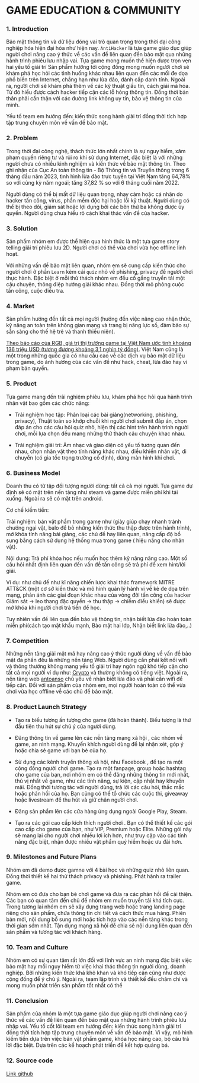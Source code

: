 # GAME EDUCATION & COMMUNITY

### **1. Introduction**

Bảo mật thông tin và dữ liệu đóng vai trò quan trọng trong thời đại công nghiệp hóa hiện đại hóa như hiện nay. `AntiHacker` là tựa game giáo dục giúp người chơi nâng cao ý thức về các vấn đề liên quan đến bảo mật qua những hành trình phiêu lưu nhập vai. Tựa game mong muốn thể hiện được trọn vẹn hai yếu tố giải trí 
Sản phẩm hướng tới cộng đồng mong muốn người chơi sẽ khám phá học hỏi các tình huống khác nhau liên quan đến các mối đe dọa phổ biến trên Internet, chẳng hạn như lừa đảo, đánh cắp danh tính. Ngoài ra, người chơi sẽ khám phá thêm về các kỹ thuật giấu tin, cách giải mã hóa. Từ đó hiểu được cách hacker tiếp cận các lỗ hỏng thông tin. Đồng thời bản thân phải cẩn thận với các đường link không uy tín, bảo vệ thông tin của mình. 

Yếu tố team em hướng đến: kiến thức song hành giải trí đồng thời tích hợp tập trung chuyên môn về vấn đề bảo mật.
### **2. Problem**

Trong thời đại công nghệ, thách thức lớn nhất chính là sự nguy hiểm, xâm phạm quyền riêng tư và rủi ro khi sử dụng Internet, đặc biệt là với những người chưa có nhiều kinh nghiệm và kiến thức về bảo mật thông tin. Theo ghi nhận của Cục An toàn thông tin - Bộ Thông tin và Truyền thông trong 6 tháng đầu năm 2023, tình hình lừa đảo trực tuyến tại Việt Nam tăng 64,78% so với cùng kỳ năm ngoái; tăng 37,82 % so với 6 tháng cuối năm 2022.


Người dùng có thể bị mất dữ liệu quan trọng, nhạy cảm hoặc cá nhân do hacker tấn công, virus, phần mềm độc hại hoặc lỗi kỹ thuật. Người dùng có thể bị theo dõi, giám sát hoặc lợi dụng bởi các bên thứ ba không được ủy quyền. Người dùng chưa hiểu rõ cách khai thác vấn đề của hacker.


### **3. Solution**

Sản phẩm nhóm em được thể hiện qua hình thức là một tựa game story telling giải trí phiêu lưu 2D. Người chơi có thể vừa chơi vừa học offline linh hoạt.

Với những vấn đề bảo mật liên quan, nhóm em sẽ cung cấp kiến thức cho người chơi ở phần `Learn` kèm cái `quiz` nhỏ về phishing, privacy để người chơi thực hành. Đặc biệt ở mỗi thử thách nhóm em đều cố gắng truyền tải một câu chuyện, thông điệp hướng giải khác nhau. Đồng thời mô phỏng cuộc tấn công, cuộc điều tra. 
### **4. Market**

Sàn phẩm hướng đến tất cả mọi người (hướng đến việc nâng cao nhận thức, kỹ năng an toàn trên không gian mạng và trang bị năng lực số, đảm bảo sự sẵn sàng cho thế hệ trẻ và thanh thiếu niên).

[Theo báo cáo của RGB, giá trị thị trường game tại Việt Nam ước tính khoảng 136 triệu USD (tương đương khoảng 3,1 nghìn tỷ đồng)](https://rgb.vn/thi-truong-game-tai-viet-nam-2021-lon-manh-tung-ngay-tang-truong-vuot-bac/). Việt Nam cũng là một trong những quốc gia có nhu cầu cao về các dịch vụ bảo mật dữ liệu trong game, do ảnh hưởng của các vấn đề như hack, cheat, lừa đảo hay vi phạm bản quyền. 
### **5. Product**

Tựa game mang đến trải nghiệm phiêu lưu, khám phá học hỏi qua hành trình nhân vật bao gồm các chức năng:

- Trải nghiệm học tập: Phân loại các bài giảng(networking, phishing, privacy), Thuật toán so khớp chuỗi khi người chơi submit đáp án, chọn đáp án cho các câu hỏi quiz nhỏ, hiện thị các hint trên hành trình người chơi, mỗi lựa chọn đều mang những thử thách câu chuyện khac nhau.

- Trải nghiệm giải trí: Âm nhạc và giao diện có yếu tố tương quan đến nhau, chọn nhân vật theo tính năng khác nhau, điều khiển nhân vật, di chuyển (có gia tốc trọng trường cố định), dừng màn hình khi chơi.
### **6. Business Model**

Doanh thu có từ tập đối tượng người dùng: tất cả cả mọi người. Tựa game dự định sẽ có mặt trên nền tảng như steam và game được miễn phí khi tải xuống. Ngoài ra sẽ có mặt trên android.

Cơ chế kiếm tiền: 

Trải nghiệm: bán vật phẩm trong game như (giày giúp chạy nhanh tránh chướng ngại vật, balo để bỏ những kiến thức thu thập được trên hành trình), mở khóa tính năng bài giảng, các chủ đề hay liên quan, nâng cấp độ bổ sung bằng cách sử dụng hệ thống mua trong game ( hiệu năng cho nhân vật). 

Nội dung: Trả phí khóa học nếu muốn học thêm kỹ năng nâng cao. Một số câu hỏi nhất định liên quan đến vấn đề tấn công sẽ trả phí để xem hint/lời giải.

Ví dụ: như chủ đề như kĩ năng chiến lược khai thác framework MITRE ATT&CK (một cơ sở kiến ​​thức và mô hình quản lý hành vi về kẻ đe dọa trên mạng, phản ánh các giai đoạn khác nhau của vòng đời tấn công của hacker Giám sát -> leo thang đặc quyền -> thu thập -> chiếm điều khiển) sẽ được mở khóa khi người chơi trả tiền để học.

Tuy nhiên vấn đề liên qua đến bảo vệ thông tin, nhận biết lừa đảo hoàn toàn miễn phí(cách tạo mật khẩu mạnh, Bảo mật hai lớp, Nhận biết link lừa đảo,..)
### **7. Competition**

Những nền tảng giải mật mã hay nâng cao ý thức người dùng về vấn đề bảo mật đa phần đều là những nền tảng Web. Người dùng cần phải kết nối wifi và thông thường không mang yếu tố giải trí hay ngôn ngữ khó tiếp cận cho tất cả mọi người ví dụ như: [Crypto](https://cryptohack.org/) và thường không có tiếng việt. Ngoài ra, nền tảng web [antoanso](https://luyentap.antoanso.org/) chủ yếu về nhận biết lừa đảo và phải cần wifi để tiếp cận. Đối với sản phẩm của nhóm em, mọi người hoàn toàn có thể vừa chơi vừa học offline về các chủ đề bảo mật. 

### 8. **Product Launch Strategy**

- Tạo ra biểu tượng ấn tượng cho game (đã hoàn thành). Biểu tượng là thứ đầu tiên thu hút sự chú ý của người dùng.
- Đăng thông tin về game lên các nền tảng mạng xã hội , các nhóm về game, an ninh mạng. Khuyến khích người dùng để lại nhận xét, góp ý hoặc chia sẻ game với bạn bè của họ.

- Sử dụng các kênh truyền thông xã hội, như Facebook , để tạo ra một cộng đồng người chơi game. Tạo ra một fanpage, group hoặc hashtag cho game của bạn, nơi nhóm em có thể đăng những thông tin mới nhất, thú vị nhất về game, như các tính năng, sự kiện, cập nhật hay khuyến mãi. Đồng thời tương tác với người dùng, trả lời các câu hỏi, thắc mắc hoặc phản hồi của họ. Bạn cũng có thể tổ chức các cuộc thi, giveaway hoặc livestream để thu hút và giữ chân người chơi.

- Đăng sản phẩm lên các cửa hàng ứng dụng ngoài Google Play, Steam.

- Tạo ra các gói cao cấp kích thích người chơi . Bạn có thể thiết kế các gói cao cấp cho game của bạn, như VIP, Premium hoặc Elite. Những gói này sẽ mang lại cho người chơi nhiều lợi ích hơn, như truy cập vào các tính năng đặc biệt, nhận được nhiều vật phẩm quý hiếm hoặc ưu đãi hơn.


### **9. Milestones and Future Plans**
Nhóm em đã demo được gamne với 4 bài học và những quiz nhỏ liên quan. Đồng thời thiết kế hai thử thách privacy và phishing. Phát hành ra trailer game.

Nhóm em có đưa cho bạn bè chơi game và đưa ra các phản hồi để cải thiện. Các bạn có quan tâm đến chủ đề nhóm em muốn truyền tải khá tích cực. Trong tương lai nhóm em sẽ xây dựng trang web hoặc trang landing page riêng cho sản phẩm, chứa thông tin chi tiết và cách thức mua hàng. Phiên bản mới, nội dung bổ sung mới hoặc tích hợp vào các nền tảng khác trong thời gian sớm nhất. Tận dụng mạng xã hội để chia sẻ nội dung liên quan đến sản phẩm và tương tác với khách hàng.
### **10. Team and Culture**
Nhóm em có sự quan tâm rất lớn đối với lĩnh vực an ninh mạng đặc biệt việc bảo mật hay mối nguy hiểm từ việc khai thác thông tin người dùng, doanh nghiệp. Bởi những kiến thức khá khô khan và khó tiếp cận cũng như được cộng đồng để ý chú ý. Ngoài ra, team lập trình và thiết kế đều chăm chỉ và mong muốn phát triển sản phẩm tốt nhất có thể
### **11. Conclusion**
Sản phẩm của nhóm là một tựa game giáo dục giúp người chơi nâng cao ý thức về các vấn đề liên quan đến bảo mật qua những hành trình phiêu lưu nhập vai. Yếu tố cốt lõi team em hướng đến: kiến thức song hành giải trí đồng thời tích hợp tập trung chuyên môn về vấn đề bảo mật. Vì vậy, mô hình kiếm tiền dựa trên việc bán vật phẩm game, khóa học nâng cao, bộ câu trả lời đặc biệt. Dựa trên các kế hoạch phát triển để kết hợp quảng bá.
### **12. Source code**

[Link github](https://github.com/QuizGameTeam/GameUpdateRound3)

